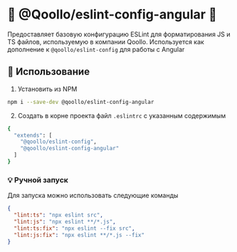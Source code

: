 # :whale: @Qoollo/eslint-config-angular :whale:

Предоставляет базовую конфигурацию ESLint для форматирования JS и TS файлов, используемую в компании Qoollo.
Используется как дополнение к `@qoollo/eslint-config` для работы с Angular

## :dart: Использование

1) Установить из NPM

```bash
npm i --save-dev @qoollo/eslint-config-angular
```

2) Создать в корне проекта файл `.eslintrc` с указанным содержимым
```bash
{
  "extends": [
    "@qoollo/eslint-config",
    "@qoollo/eslint-config-angular"
  ]
}
```

### :bulb: Ручной запуск

Для запуска можно использовать следующие команды

```json
{
  "lint:ts": "npx eslint src",
  "lint:js": "npx eslint **/*.js",
  "lint:ts:fix": "npx eslint --fix src",
  "lint:js:fix": "npx eslint **/*.js --fix"
}
```
